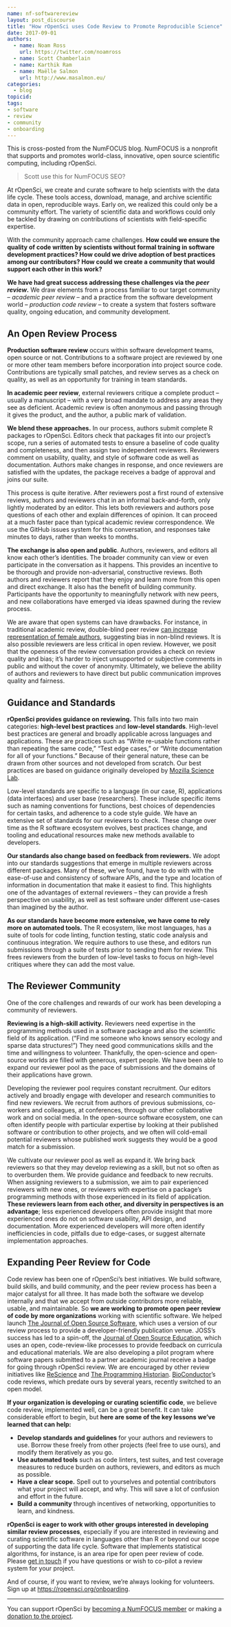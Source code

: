 ```yaml
---
name: nf-softwarereview
layout: post_discourse
title: "How rOpenSci uses Code Review to Promote Reproducible Science"
date: 2017-09-01
authors:
  - name: Noam Ross
    url: https://twitter.com/noamross
  - name: Scott Chamberlain
  - name: Karthik Ram
  - name: Maëlle Salmon
    url: http://www.masalmon.eu/
categories:
  - blog
topicid:
tags:
- software
- review
- community
- onboarding
---
```

<div class="alert alert-info" role="alert">
This is cross-posted from the NumFOCUS blog. NumFOCUS is a nonprofit that supports and promotes world-class, innovative, open source scientific computing, including rOpenSci.
</div>

> Scott use this for NumFOCUS SEO? <link rel="canonical" href="https://www.numfocus.org/blog/how-ropensci-uses-code-review-to-promote-reproducible-science/">

At rOpenSci, we create and curate software to help scientists with the data life cycle. These tools access, download, manage, and archive scientific data in open, reproducible ways. Early on, we realized this could only be a community effort. The variety of scientific data and workflows could only be tackled by drawing on contributions of scientists with field-specific expertise.

With the community approach came challenges. **How could we ensure the quality of code written by scientists without formal training in software development practices? How could we drive adoption of best practices among our contributors? How could we create a community that would support each other in this work?**

**We have had great success addressing these challenges via the _peer review_.** We draw elements from a process familiar to our target community – _academic peer review_ – and a practice from the software development world – _production code review_ – to create a system that fosters software quality, ongoing education, and community development.

## An Open Review Process
**Production software review** occurs within software development teams, open source or not. Contributions to a software project are reviewed by one or more other team members before incorporation into project source code. Contributions are typically small patches, and review serves as a check on quality, as well as an opportunity for training in team standards.

**In academic peer review**, external reviewers critique a complete product – usually a manuscript – with a very broad mandate to address any areas they see as deficient. Academic review is often anonymous and passing through it gives the product, and the author, a public mark of validation.

**We blend these approaches.** In our process, authors submit complete R packages to rOpenSci. Editors check that packages fit into our project’s scope, run a series of automated tests to ensure a baseline of code quality and completeness, and then assign two independent reviewers. Reviewers comment on usability, quality, and style of software code as well as documentation. Authors make changes in response, and once reviewers are satisfied with the updates, the package receives a badge of approval and joins our suite.

This process is quite iterative. After reviewers post a first round of extensive reviews, authors and reviewers chat in an informal back-and-forth, only lightly moderated by an editor. This lets both reviewers and authors pose questions of each other and explain differences of opinion. It can proceed at a much faster pace than typical academic review correspondence. We use the GitHub issues system for this conversation, and responses take minutes to days, rather than weeks to months.

**The exchange is also open and public**. Authors, reviewers, and editors all know each other’s identities. The broader community can view or even participate in the conversation as it happens. This provides an incentive to be thorough and provide non-adversarial, constructive reviews. Both authors and reviewers report that they enjoy and learn more from this open and direct exchange. It also has the benefit of building community. Participants have the opportunity to meaningfully network with new peers, and new collaborations have emerged via ideas spawned during the review process.

We are aware that open systems can have drawbacks. For instance, in traditional academic review, double-blind peer review [can increase representation of female authors](http://www.sciencedirect.com/science/article/pii/S0169534707002704), suggesting bias in non-blind reviews. It is also possible reviewers are less critical in open review. However, we posit that the openness of the review conversation provides a check on review quality and bias; it’s harder to inject unsupported or subjective comments in public and without the cover of anonymity. Ultimately, we believe the ability of authors and reviewers to have direct but public communication improves quality and fairness.

## Guidance and Standards
**rOpenSci provides guidance on reviewing.** This falls into two main categories: **high-level best practices** and **low-level standards**. High-level best practices are general and broadly applicable across languages and applications. These are practices such as “Write re-usable functions rather than repeating the same code,” “Test edge cases,” or “Write documentation for all of your functions.” Because of their general nature, these can be drawn from other sources and not developed from scratch. Our best practices are based on guidance originally developed by [Mozilla Science Lab](https://mozillascience.github.io/codeReview/intro.html).

Low-level standards are specific to a language (in our case, R), applications (data interfaces) and user base (researchers). These include specific items such as naming conventions for functions, best choices of dependencies for certain tasks, and adherence to a code style guide. We have an extensive set of standards for our reviewers to check. These change over time as the R software ecosystem evolves, best practices change, and tooling and educational resources make new methods available to developers.

**Our standards also change based on feedback from reviewers.** We adopt into our standards suggestions that emerge in multiple reviewers across different packages. Many of these, we’ve found, have to do with with the ease-of-use and consistency of software APIs, and the type and location of information in documentation that make it easiest to find. This highlights one of the advantages of external reviewers – they can provide a fresh perspective on usability, as well as test software under different use-cases than imagined by the author.

**As our standards have become more extensive, we have come to rely more on automated tools.** The R ecosystem, like most languages, has a suite of tools for code linting, function testing, static code analysis and continuous integration. We require authors to use these, and editors run submissions through a suite of tests prior to sending them for review. This frees reviewers from the burden of low-level tasks to focus on high-level critiques where they can add the most value.

## The Reviewer Community
One of the core challenges and rewards of our work has been developing a community of reviewers.

**Reviewing is a high-skill activity.** Reviewers need expertise in the programming methods used in a software package and also the scientific field of its application. (“Find me someone who knows sensory ecology and sparse data structures!”) They need good communications skills and the time and willingness to volunteer. Thankfully, the open-science and open-source worlds are filled with generous, expert people. We have been able to expand our reviewer pool as the pace of submissions and the domains of their applications have grown.

Developing the reviewer pool requires constant recruitment. Our editors actively and broadly engage with developer and research communities to find new reviewers. We recruit from authors of previous submissions, co-workers and colleagues, at conferences, through our other collaborative work and on social media. In the open-source software ecosystem, one can often identify people with particular expertise by looking at their published software or contribution to other projects, and we often will cold-email potential reviewers whose published work suggests they would be a good match for a submission.

We cultivate our reviewer pool as well as expand it. We bring back reviewers so that they may develop reviewing as a skill, but not so often as to overburden them. We provide guidance and feedback to new recruits. When assigning reviewers to a submission, we aim to pair experienced reviewers with new ones, or reviewers with expertise on a package’s programming methods with those experienced in its field of application. **These reviewers learn from each other, and diversity in perspectives is an advantage**; less experienced developers often provide insight that more experienced ones do not on software usability, API design, and documentation. More experienced developers will more often identify inefficiencies in code, pitfalls due to edge-cases, or suggest alternate implementation approaches.

## Expanding Peer Review for Code
Code review has been one of rOpenSci’s best initiatives. We build software, build skills, and build community, and the peer review process has been a major catalyst for all three. It has made both the software we develop internally and that we accept from outside contributors more reliable, usable, and maintainable. So **we are working to promote open peer review of code by more organizations** working with scientific software. We helped launch [The Journal of Open Source Software](http://joss.theoj.org/), which uses a version of our review process to provide a developer-friendly publication venue. JOSS’s success has led to a spin-off, the [Journal of Open Source Education](http://jose.theoj.org/), which uses an open, code-review-like processes to provide feedback on curricula and educational materials. We are also developing a pilot program where software papers submitted to a partner academic journal receive a badge for going through rOpenSci review. We are encouraged by other review initiatives like [ReScience](https://rescience.github.io/) and [The Programming Historian](https://programminghistorian.org/). [BioConductor](https://www.bioconductor.org/)’s code reviews, which predate ours by several years, recently switched to an open model.

**If your organization is developing or curating scientific code**, we believe code review, implemented well, can be a great benefit. It can take considerable effort to begin, but **here are some of the key lessons we’ve learned that can help:**

- **Develop standards and guidelines** for your authors and reviewers to use. Borrow these freely from other projects (feel free to use ours), and modify them iteratively as you go.
- **Use automated tools** such as code linters, test suites, and test coverage measures to reduce burden on authors, reviewers, and editors as much as possible.
- **Have a clear scope.** Spell out to yourselves and potential contributors what your project will accept, and why. This will save a lot of confusion and effort in the future.
- **Build a community** through incentives of networking, opportunities to learn, and kindness.

**rOpenSci is eager to work with other groups interested in developing similar review processes**, especially if you are interested in reviewing and curating scientific software in languages other than R or beyond our scope of supporting the data life cycle. Software that implements statistical algorithms, for instance, is an area ripe for open peer review of code. Please [get in touch](https://ropensci.org/contact.html) if you have questions or wish to co-pilot a review system for your project.

And of course, if you want to review, we’re always looking for volunteers. Sign up at https://ropensci.org/onboarding.

---
You can support rOpenSci by [becoming a NumFOCUS member](https://www.numfocus.org/community/donate/) or making a [donation to the project](https://www.numfocus.org/open-source-projects/).
